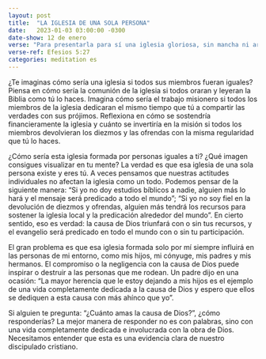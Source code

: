 ```yaml
---
layout: post
title:  "LA IGLESIA DE UNA SOLA PERSONA"
date:   2023-01-03 03:00:00 -0300
date-show: 12 de enero
verse: "Para presentarla para sí una iglesia gloriosa, sin mancha ni arruga ni cosa semejante; antes, que sea santa e inmaculada"
verse-ref: Efesios 5:27
categories: meditation es
---
```


¿Te imaginas cómo sería una iglesia si todos sus miembros fueran iguales? Piensa en cómo sería la comunión de la iglesia si todos oraran y leyeran la Biblia como tú lo haces. Imagina cómo sería el trabajo misionero si todos los miembros de la iglesia dedicaran el mismo tiempo que tú a compartir las verdades con sus prójimos. Reflexiona en cómo se sostendría financieramente la iglesia y cuánto se invertiría en la misión si todos los miembros devolvieran los diezmos y las ofrendas con la misma regularidad que tú lo haces.

¿Cómo sería esta iglesia formada por personas iguales a ti? ¿Qué imagen consigues visualizar en tu mente? La verdad es que esa iglesia de una sola persona existe y eres tú. A veces pensamos que nuestras actitudes individuales no afectan la iglesia como un todo. Podemos pensar de la siguiente manera: “Si yo no doy estudios bíblicos a nadie, alguien más lo hará y el mensaje será predicado a todo el mundo”; “Si yo no soy fiel en la devolución de diezmos y ofrendas, alguien más tendrá los recursos para sostener la iglesia local y la predicación alrededor del mundo”. En cierto sentido, eso es verdad: la causa de Dios triunfará con o sin tus recursos, y el evangelio será predicado en todo el mundo con o sin tu participación.

El gran problema es que esa iglesia formada solo por mí siempre influirá en las personas de mi entorno, como mis hijos, mi cónyuge, mis padres y mis hermanos. El compromiso o la negligencia con la causa de Dios puede inspirar o destruir a las personas que me rodean. Un padre dijo en una ocasión: “La mayor herencia que le estoy dejando a mis hijos es el ejemplo de una vida completamente dedicada a la causa de Dios y espero que ellos se dediquen a esta causa con más ahínco que yo”. 

Si alguien te pregunta: “¿Cuánto amas la causa de Dios?”, ¿cómo responderías? La mejor manera de responder no es con palabras, sino con una vida completamente dedicada e involucrada con la obra de Dios. Necesitamos entender que esta es una evidencia clara de nuestro discipulado cristiano.
